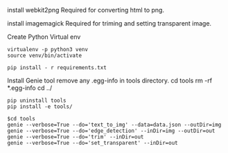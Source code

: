 
install webkit2png
Required for converting html to png. 

install imagemagick
Required for triming and setting transparent image. 

Create Python Virtual env
```
virtualenv -p python3 venv
source venv/bin/activate
```

```
pip install - r requirements.txt
```

Install Genie tool
remove any .egg-info in tools directory.
cd tools 
rm -rf *.egg-info 
cd ../
```
pip uninstall tools
pip install -e tools/
```

```
$cd tools
genie --verbose=True --do='text_to_img' --data=data.json --outDir=img
genie --verbose=True --do='edge_detection' --inDir=img --outDir=out
genie --verbose=True --do='trim' --inDir=out
genie --verbose=True --do='set_transparent' --inDir=out
```